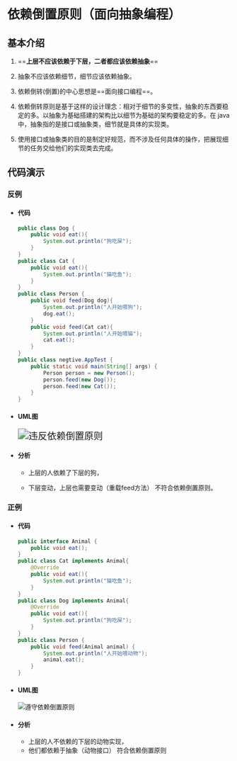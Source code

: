 # 依赖倒置原则（面向抽象编程）

## 基本介绍

1) ==**上层不应该依赖于下层，二者都应该依赖抽象**==

2) 抽象不应该依赖细节，细节应该依赖抽象。

3) 依赖倒转(倒置)的中心思想是==面向接口编程==。

4) 依赖倒转原则是基于这样的设计理念：相对于细节的多变性，抽象的东西要稳定的多。以抽象为基础搭建的架构比以细节为基础的架构要稳定的多。在 java 中，抽象指的是接口或抽象类，细节就是具体的实现类。

5) 使用接口或抽象类的目的是制定好规范，而不涉及任何具体的操作，把展现细节的任务交给他们的实现类去完成。

## 代码演示

### 反例

- #### 代码

  ```java
  public class Dog {
      public void eat(){
          System.out.println("狗吃屎");
      }
  }
  public class Cat {
      public void eat(){
          System.out.println("猫吃鱼");
      }
  }
  public class Person {
      public void feed(Dog dog){
          System.out.println("人开始喂狗");
          dog.eat();
      }
      public void feed(Cat cat){
          System.out.println("人开始喂猫");
          cat.eat();
      }
  }
  public class negtive.AppTest {
      public static void main(String[] args) {
          Person person = new Person();
          person.feed(new Dog());
          person.feed(new Cat());
      }
  }
  
  ```

- #### UML图

    <img src="https://gitee.com/ShaoxiongDu/imageBed/raw/master//images/image-20210715104747020.png" alt="违反依赖倒置原则" style="zoom:150%;" />

- #### 分析

    - 上层的人依赖了下层的狗，

    - 下层变动，上层也需要变动（重载feed方法）	不符合依赖倒置原则。

### 正例

- #### 代码

  ```java
  public interface Animal {
      public void eat();
  }
  public class Cat implements Animal{
      @Override
      public void eat(){
          System.out.println("猫吃鱼");
      }
  }
  public class Dog implements Animal{
      @Override
      public void eat(){
          System.out.println("狗吃屎");
      }
  }
  public class Person {
      public void feed(Animal animal) {
          System.out.println("人开始喂动物");
          animal.eat();
      }
  }
  ```

- #### UML图

  ![遵守依赖倒置原则](https://gitee.com/ShaoxiongDu/imageBed/raw/master//images/image-20210715105922595.png)

- #### 分析

  - 上层的人不依赖的下层的动物实现，
  - 他们都依赖于抽象（动物接口）  符合依赖倒置原则

  

  

